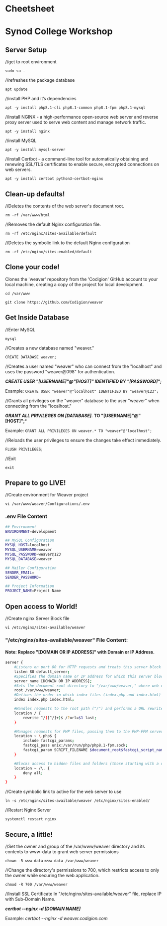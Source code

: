# Cheetsheet
# Synod College Workshop

## Server Setup
//get to root environment

`sudo su -`

//refreshes the package database

`apt update`

//install PHP and it’s dependencies

`apt -y install php8.1-cli php8.1-common php8.1-fpm php8.1-mysql`

//install NGINX - a high-performance open-source web server and reverse proxy server used to serve web content and manage network traffic.

`apt -y install nginx`

//install MySQL

`apt -y install mysql-server`

//install Certbot - a command-line tool for automatically obtaining and renewing SSL/TLS certificates to enable secure, encrypted connections on web servers.

`apt -y install certbot python3-certbot-nginx`


## Clean-up defaults!
//Deletes the contents of the web server's document root.

`rm -rf /var/www/html`

//Removes the default Nginx configuration file.

`rm -rf /etc/nginx/sites-available/default`

//Deletes the symbolic link to the default Nginx configuration

`rm -rf /etc/nginx/sites-enabled/default`



## Clone your code!
Clones the 'weaver' repository from the 'Codigion' GitHub account to your local machine, creating a copy of the project for local development.

`cd /var/www`

`git clone https://github.com/Codigion/weaver`


## Get Inside Database
//Enter MySQL

`mysql`

//Creates a new database named "weaver."

`CREATE DATABASE weaver;`

//Creates a user named "weaver" who can connect from the "localhost" and uses the password "weaver@098" for authentication.

***CREATE USER "[USERNAME]"@"[HOST]" IDENTIFIED BY "[PASSWORD]";***

Example: `CREATE USER "weaver"@"localhost" IDENTIFIED BY "weaver@123";`

//Grants all privileges on the "weaver" database to the user "weaver" when connecting from the "localhost."

***GRANT ALL PRIVILEGES ON [DATABASE].* TO "[USERNAME]"@"[HOST]";***

Example: `GRANT ALL PRIVILEGES ON weaver.* TO "weaver"@"localhost";`

//Reloads the user privileges to ensure the changes take effect immediately.

`FLUSH PRIVILEGES;`

//Exit

`exit`


## Prepare to go LIVE!
//Create environment for Weaver project

`vi /var/www/weaver/Configurations/.env`

### .env File Content
```bash
## Environment
ENVIRONMENT=development

## MySQL Configuration
MYSQL_HOST=localhost
MYSQL_USERNAME=weaver
MYSQL_PASSWORD=weaver@123
MYSQL_DATABASE=weaver

## Mailer Configuration
SENDER_EMAIL=
SENDER_PASSWORD=

## Project Information
PROJECT_NAME=Project Name
```

## Open access to World!
//Create nginx Server Block file

`vi /etc/nginx/sites-available/weaver`

### "/etc/nginx/sites-available/weaver" File Content:
#### Note: Replace "[DOMAIN OR IP ADDRESS]" with Domain or IP Address.
```bash
server {
    #Listens on port 80 for HTTP requests and treats this server block as the default server.
    listen 80 default_server;
    #Specifies the domain name or IP address for which this server block will handle requests.
    server_name [DOMAIN OR IP ADDRESS];
    #Sets the document root directory to "/var/www/weaver," where web content is served from.
    root /var/www/weaver;
    #Defines the order in which index files (index.php and index.html) are looked for when accessing a directory.
    index index.php index.html;

    #Handles requests to the root path ("/") and performs a URL rewrite for friendly URLs.
    location / {
        rewrite ^/([^/]+)$ /?url=$1 last;
    }

    #Manages requests for PHP files, passing them to the PHP-FPM server for processing.
    location ~ \.php$ {
        include fastcgi_params;
        fastcgi_pass unix:/var/run/php/php8.1-fpm.sock;
        fastcgi_param SCRIPT_FILENAME $document_root$fastcgi_script_name;
    }

    #Blocks access to hidden files and folders (those starting with a dot) for security.
    location ~ /\. {
        deny all;
    }
}
```

//Create symbolic link to active for the web server to use

`ln -s /etc/nginx/sites-available/weaver /etc/nginx/sites-enabled/`

//Restart Nginx Server

`systemctl restart nginx`


## Secure, a little!

//Set the owner and group of the /var/www/weaver directory and its contents to www-data to grant web server permissions

`chown -R www-data:www-data /var/www/weaver`

//Change the directory's permissions to 700, which restricts access to only the owner while securing the web application.

`chmod -R 700 /var/www/weaver`




//Install SSL Certificate
In "/etc/nginx/sites-available/weaver" file, replace IP with Sub-Domain Name.

***certbot --nginx -d [DOMAIN NAME]***

Example: *certbot --nginx -d weaver.codigion.com*



